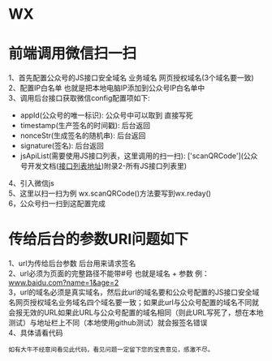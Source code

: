 # WX
# 前端调用微信扫一扫
1、首先配置公众号的JS接口安全域名 业务域名 网页授权域名(3个域名要一致) <br/>
2、配置IP白名单 也就是把本地电脑IP添加到公众号IP白名单中 <br/>
3、调用后台接口获取微信config配置项如下: <br/>
* appId(公众号的唯一标识): 公众号中可以取到 直接写死 <br/>
* timestamp(生产签名的时间戳): 后台返回 <br/>
* nonceStr(生成签名的随机串): 后台返回 <br/>
* signature(签名): 后台返回 <br/>
* jsApiList(需要使用JS接口列表，这里调用的扫一扫): ['scanQRCode'](公众号开发文档(<a  href="https://developers.weixin.qq.com/doc/offiaccount/OA_Web_Apps/JS-SDK.html#%E9%99%84%E5%BD%951-JS-SDK%E4%BD%BF%E7%94%A8%E6%9D%83%E9%99%90%E7%AD%BE%E5%90%8D%E7%AE%97%E6%B3%95">接口列表地址<a/>)附录2-所有JS接口列表里) <br/>

4、引入微信js<script src="https://res.wx.qq.com/open/js/jweixin-1.2.0.js"></script> <br/>
5、这里以扫一扫为例 wx.scanQRCode()方法要写到wx.reday() <br/>
6，公众号扫一扫到这配置完成
# 传给后台的参数URl问题如下
1、url为传给后台参数 后台用来请求签名 <br/>
2、url必须为页面的完整路径不能带#号 也就是域名 + 参数 例：www.baidu.com?name=1&age=2 <br/>
3，url的域名必须是真实域名，然后此url的域名要和公众号配置的JS接口安全域名网页授权域名业务域名四个域名要一致；如果此url与公众号配置的域名不同就会报无效的URL如果此URL与公众号配置的域名相同（则此URL写死了，想在本地测试）与地址栏上不同（本地使用github测试）就会报签名错误 <br/>
4、具体请看代码 <br/>


`如有大牛不经意间看见此代码，看见问题一定留下您的宝贵意见，感激不尽。`
